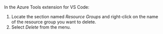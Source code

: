 In the Azure Tools extension for VS Code:

1. Locate the section named *Resource Groups* and right-click on the name of the resource group you want to delete.
1. Select *Delete* from the menu.
